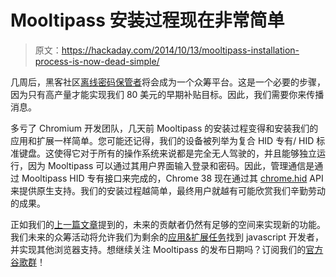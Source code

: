 # Mooltipass 安装过程现在非常简单

> 原文：<https://hackaday.com/2014/10/13/mooltipass-installation-process-is-now-dead-simple/>

几周后，黑客社区[离线密码保管者](https://github.com/limpkin/mooltipass)将会成为一个众筹平台。这是一个必要的步骤，因为只有高产量才能实现我们 80 美元的早期补贴目标。因此，我们需要你来传播消息。

多亏了 Chromium 开发团队，几天前 Mooltipass 的安装过程变得和安装我们的应用和扩展一样简单。您可能还记得，我们的设备被列举为复合 HID 专有/ HID 标准键盘。这使得它对于所有的操作系统来说都是完全无人驾驶的，并且能够独立运行，因为 Mooltipass 可以通过其用户界面输入登录和密码。因此，管理通信是通过 Mooltipass HID 专有接口来完成的，Chrome 38 现在通过其 [chrome.hid](https://developer.chrome.com/apps/hid) API 来提供原生支持。我们的安装过程越简单，最终用户就越有可能欣赏我们辛勤劳动的成果。

正如我们的[上一篇文章](http://hackaday.com/2014/10/01/developed-on-hackaday-sometimes-all-you-need-is-a-few-flags/)提到的，未来的贡献者仍然有足够的空间来实现新的功能。我们未来的众筹活动将允许我们为剩余的[应用&扩展任务](https://docs.google.com/document/d/1xhdP2gI_EKPlW0t9KeZglm3cuef9pljKx91a7k5neUc/pub)找到 javascript 开发者，并实现其他浏览器支持。想继续关注 Mooltipass 的发布日期吗？订阅我们的[官方谷歌群](https://groups.google.com/forum/?hl=en#!forum/mooltipass)！